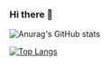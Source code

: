 ### Hi there 👋

<!--
**100milliongold/100milliongold** is a ✨ _special_ ✨ repository because its `README.md` (this file) appears on your GitHub profile.

Here are some ideas to get you started:

- 🔭 I’m currently working on ...
- 🌱 I’m currently learning ...
- 👯 I’m looking to collaborate on ...
- 🤔 I’m looking for help with ...
- 💬 Ask me about ...
- 📫 How to reach me: ...
- 😄 Pronouns: ...
- ⚡ Fun fact: ...
-->
![Anurag's GitHub stats](https://github-readme-stats.vercel.app/api?username=100milliongold&show_icons=true)


[![Top Langs](https://github-readme-stats.vercel.app/api/top-langs/?username=100milliongold)](https://github.com/100milliongold/github-readme-stats)
